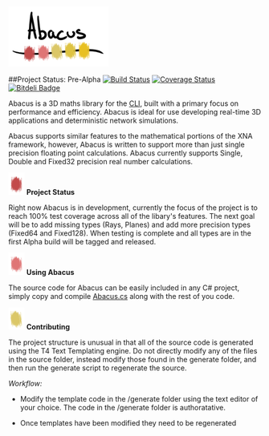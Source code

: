 ![Abacus](/misc/logo.png)

##Project Status: Pre-Alpha [![Build Status](https://travis-ci.org/abacus3D/abacus.png?branch=development)](https://travis-ci.org/abacus3D/abacus) [![Coverage Status](https://coveralls.io/repos/abacus3D/abacus/badge.png)](https://coveralls.io/r/abacus3D/abacus) [![Bitdeli Badge](https://d2weczhvl823v0.cloudfront.net/abacus3D/abacus/trend.png)](https://bitdeli.com/free "Bitdeli Badge")

Abacus is a 3D maths library for the [CLI](http://en.wikipedia.org/wiki/Common_Language_Infrastructure), built with a primary focus on performance and efficiency.  Abacus is ideal for use developing real-time 3D applications and deterministic network simulations.

Abacus supports similar features to the mathematical portions of the XNA framework, however, Abacus is written to support more than just single precision floating point calculations.  Abacus currently supports Single, Double and Fixed32 precision real number calculations.

![Abacus](/misc/bead1.png) **Project Status**

Right now Abacus is in development, currently the focus of the project is to reach 100% test coverage across all of the libary's features.  The next goal will be to add missing types (Rays, Planes) and add more precision types (Fixed64 and Fixed128).  When testing is complete and all types are in the first Alpha build will be tagged and released.

![Abacus](/misc/bead2.png) **Using Abacus**

The source code for Abacus can be easily included in any C# project, simply copy and compile [Abacus.cs](https://raw.github.com/abacus3D/abacus/development/source/Abacus.cs) along with the rest of you code.

![Abacus](/misc/bead3.png) **Contributing**

The project structure is unusual in that all of the source code is generated using the T4 Text Templating engine.  Do not directly modify any of the files in the source folder, instead modify those found in the generate folder, and then run the generate script to regenerate the source.

*Workflow:*

* Modify the template code in the /generate folder using the text editor of your choice.  The code in the /generate folder is authoratative.

* Once templates have been modified they need to be regenerated
